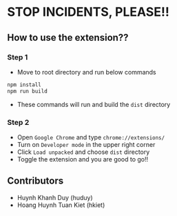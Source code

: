 # STOP INCIDENTS, PLEASE!!

## How to use the extension??

### Step 1

- Move to root directory and run below commands

```bash
npm install
npm run build
```

- These commands will run and build the `dist` directory

### Step 2

- Open `Google Chrome` and type `chrome://extensions/`
- Turn on `Developer mode` in the upper right corner
- Click `Load unpacked` and choose `dist` directory
- Toggle the extension and you are good to go!!

## Contributors

- Huynh Khanh Duy (huduy)
- Hoang Huynh Tuan Kiet (hkiet)
